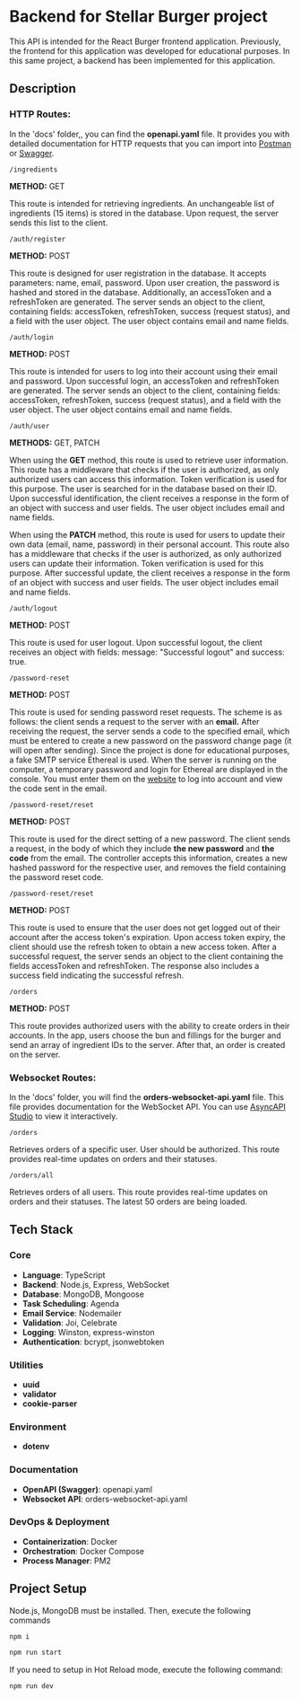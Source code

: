 # Backend for Stellar Burger project

This API is intended for the React Burger frontend application. Previously, the frontend for this application was developed for educational purposes. In this same project, a backend has been implemented for this application.

## Description

### HTTP Routes:

In the 'docs' folder,, you can find the **openapi.yaml** file. It provides you with detailed documentation for HTTP requests that you can import into [Postman](https://www.postman.com/) or [Swagger](https://editor.swagger.io/).

`/ingredients`

**METHOD:** GET

This route is intended for retrieving ingredients. An unchangeable list of ingredients (15 items) is stored in the database. Upon request, the server sends this list to the client.

`/auth/register`

**METHOD:** POST

This route is designed for user registration in the database. It accepts parameters: name, email, password. Upon user creation, the password is hashed and stored in the database. Additionally, an accessToken and a refreshToken are generated. The server sends an object to the client, containing fields: accessToken, refreshToken, success (request status), and a field with the user object. The user object contains email and name fields.

`/auth/login`

**METHOD:** POST

This route is intended for users to log into their account using their email and password. Upon successful login, an accessToken and refreshToken are generated. The server sends an object to the client, containing fields: accessToken, refreshToken, success (request status), and a field with the user object. The user object contains email and name fields.

`/auth/user`

**METHODS:** GET, PATCH

When using the **GET** method, this route is used to retrieve user information. This route has a middleware that checks if the user is authorized, as only authorized users can access this information. Token verification is used for this purpose. The user is searched for in the database based on their ID. Upon successful identification, the client receives a response in the form of an object with success and user fields. The user object includes email and name fields.

When using the **PATCH** method, this route is used for users to update their own data (email, name, password) in their personal account. This route also has a middleware that checks if the user is authorized, as only authorized users can update their information. Token verification is used for this purpose. After successful update, the client receives a response in the form of an object with success and user fields. The user object includes email and name fields.

`/auth/logout`

**METHOD:** POST

This route is used for user logout. Upon successful logout, the client receives an object with fields: message: "Successful logout" and success: true.

`/password-reset`

**METHOD:** POST

This route is used for sending password reset requests. The scheme is as follows: the client sends a request to the server with an **email.** After receiving the request, the server sends a code to the specified email, which must be entered to create a new password on the password change page (it will open after sending). Since the project is done for educational purposes, a fake SMTP service Ethereal is used. When the server is running on the computer, a temporary password and login for Ethereal are displayed in the console.
You must enter them on the [website](https://ethereal.email/) to log into  account and view the code sent in the email.

`/password-reset/reset`

**METHOD:** POST

This route is used for the direct setting of a new password. The client sends a request, in the body of which they include **the new password** and **the code** from the email. The controller accepts this information, creates a new hashed password for the respective user, and removes the field containing the password reset code.

`/password-reset/reset`

**METHOD:** POST

This route is used to ensure that the user does not get logged out of their account after the access token's expiration. Upon access token expiry, the client should use the refresh token to obtain a new access token. After a successful request, the server sends an object to the client containing the fields accessToken and refreshToken. The response also includes a success field indicating the successful refresh.

`/orders`

**METHOD:** POST

This route provides authorized users with the ability to create orders in their accounts. In the app, users choose the bun and fillings for the burger and send an array of ingredient IDs to the server. After that, an order is created on the server.

### Websocket Routes:

In the 'docs' folder, you will find the **orders-websocket-api.yaml** file. This file provides documentation for the WebSocket API. You can use [AsyncAPI Studio](https://studio.asyncapi.com/) to view it interactively.

`/orders`

Retrieves orders of a specific user. User should be authorized. This route provides real-time updates on orders and their statuses.

`/orders/all`

Retrieves orders of all users. This route provides real-time updates on orders and their statuses. The latest 50 orders are being loaded.

## Tech Stack

### Core

- **Language**: TypeScript
- **Backend**: Node.js, Express, WebSocket
- **Database**: MongoDB, Mongoose
- **Task Scheduling**: Agenda
- **Email Service**: Nodemailer
- **Validation**: Joi, Celebrate
- **Logging**: Winston, express-winston
- **Authentication**: bcrypt, jsonwebtoken

### Utilities

- **uuid**
- **validator**
- **cookie-parser**

### Environment

- **dotenv**

### Documentation

- **OpenAPI (Swagger)**: openapi.yaml
- **Websocket API**: orders-websocket-api.yaml

### DevOps & Deployment

- **Containerization**: Docker
- **Orchestration**: Docker Compose
- **Process Manager**: PM2

## Project Setup

Node.js, MongoDB must be installed. Then, execute the following commands

```sh
npm i
```

```sh
npm run start
```

If you need to setup in Hot Reload mode,  execute the following command:

```sh
npm run dev
```
